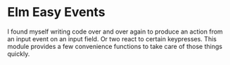 # Elm Easy Events

I found myself writing code over and over again to produce an action from an
input event on an input field. Or two react to certain keypresses. This module
provides a few convenience functions to take care of those things quickly.
